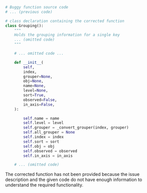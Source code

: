 ```python
# Buggy function source code
# ... (previous code)

# class declaration containing the corrected function
class Grouping():
    """
    Holds the grouping information for a single key
    ... (omitted code)
    """

    # ... omitted code ...

    def __init__(
        self,
        index,
        grouper=None,
        obj=None,
        name=None,
        level=None,
        sort=True,
        observed=False,
        in_axis=False,
    ):

        self.name = name
        self.level = level
        self.grouper = _convert_grouper(index, grouper)
        self.all_grouper = None
        self.index = index
        self.sort = sort
        self.obj = obj
        self.observed = observed
        self.in_axis = in_axis

    # ... (omitted code)
```
The corrected function has not been provided because the issue description and the given code do not have enough information to understand the required functionality.